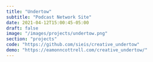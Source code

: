 ```yaml
---
title: "Undertow"
subtitle: "Podcast Network Site"
date: 2021-04-12T15:00:45-05:00
draft: false
image: "/images/projects/undertow.png"
section: "projects"
code: "https://github.com/sieis/creative_undertow"
demo: "https://eamonncottrell.com/creative_undertow/"
---
```



